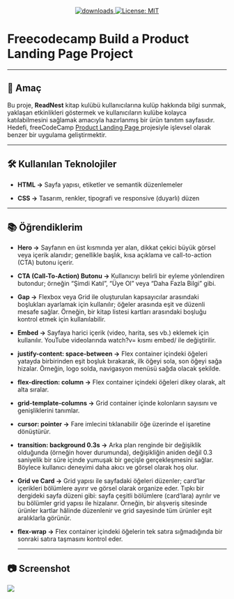 <p align="center">
  <a href="https://github.com/busrademirell/A-product-landing-page/blob/master/README.md">
    <img alt="downloads" src="https://img.shields.io/badge/English-En-blue" target="_blank" />
  </a>
  <a href="https://github.com/busrademirell/A-product-landing-page/blob/master/doc/tr/Readme_tr.md">
    <img alt="License: MIT" src="https://img.shields.io/badge/Turkish-Tr-red" target="_blank" />
  </a>
</p>

# Freecodecamp Build a Product Landing Page Project

---

## 🎯 Amaç

Bu proje, **ReadNest** kitap kulübü kullanıcılarına kulüp hakkında bilgi sunmak, yaklaşan etkinlikleri göstermek ve kullanıcıların kulübe kolayca katılabilmesini sağlamak amacıyla hazırlanmış bir ürün tanıtım sayfasıdır. Hedefi, freeCodeCamp [Product Landing Page ](https://survey-form.freecodecamp.rocks/) projesiyle işlevsel olarak benzer bir uygulama geliştirmektir.

---

## 🛠 Kullanılan Teknolojiler

- **HTML →** Sayfa yapısı, etiketler ve semantik düzenlemeler

- **CSS →** Tasarım, renkler, tipografi ve responsive (duyarlı) düzen

---

## 📚 Öğrendiklerim

- **Hero →** Sayfanın en üst kısmında yer alan, dikkat çekici büyük görsel veya içerik alanıdır; genellikle başlık, kısa açıklama ve call-to-action (CTA) butonu içerir.

- **CTA (Call-To-Action) Butonu →** Kullanıcıyı belirli bir eyleme yönlendiren butondur; örneğin “Şimdi Katıl”, “Üye Ol” veya “Daha Fazla Bilgi” gibi.

- **Gap →** Flexbox veya Grid ile oluşturulan kapsayıcılar arasındaki boşlukları ayarlamak için kullanılır; öğeler arasında eşit ve düzenli mesafe sağlar. Örneğin, bir kitap listesi kartları arasındaki boşluğu kontrol etmek için kullanılabilir.

- **Embed →** Sayfaya harici içerik (video, harita, ses vb.) eklemek için kullanılır. YouTube videolarında watch?v= kısmı embed/ ile değiştirilir.

- **justify-content: space-between →** Flex container içindeki öğeleri yatayda birbirinden eşit boşluk bırakarak, ilk öğeyi sola, son öğeyi sağa hizalar. Örneğin, logo solda, navigasyon menüsü sağda olacak şekilde.

- **flex-direction: column →** Flex container içindeki öğeleri dikey olarak, alt alta sıralar.

- **grid-template-columns →** Grid container içinde kolonların sayısını ve genişliklerini tanımlar.

- **cursor: pointer →** Fare imlecini tıklanabilir öğe üzerinde el işaretine dönüştürür.

- **transition: background 0.3s →** Arka plan renginde bir değişiklik olduğunda (örneğin hover durumunda), değişikliğin aniden değil 0.3 saniyelik bir süre içinde yumuşak bir geçişle gerçekleşmesini sağlar. Böylece kullanıcı deneyimi daha akıcı ve görsel olarak hoş olur.

- **Grid ve Card →** Grid yapısı ile sayfadaki öğeleri düzenler; card’lar içerikleri bölümlere ayırır ve görsel olarak organize eder. Tıpkı bir dergideki sayfa düzeni gibi: sayfa çeşitli bölümlere (card’lara) ayrılır ve bu bölümler grid yapısı ile hizalanır. Örneğin, bir alışveriş sitesinde ürünler kartlar hâlinde düzenlenir ve grid sayesinde tüm ürünler eşit aralıklarla görünür.

- **flex-wrap →** Flex container içindeki öğelerin tek satıra sığmadığında bir sonraki satıra taşmasını kontrol eder.

  ***

## 📷 Screenshot

![](.gif)

